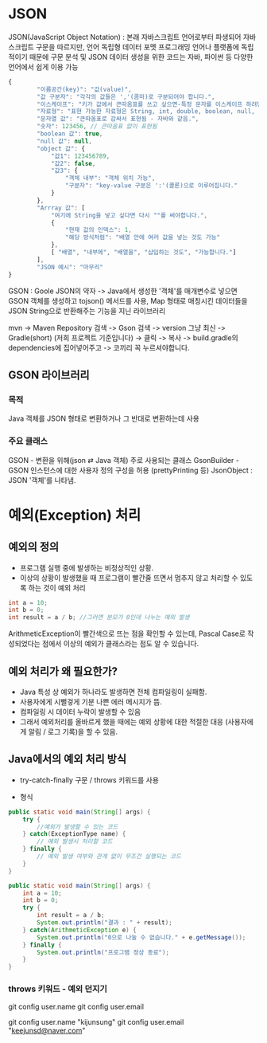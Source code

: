 # JSON

JSON(JavaScript Object Notation) : 본래 자바스크립트 언어로부터 파생되어 자바스크립트 구문을 따르지만, 언어 독립형 데이터 포멧
프로그래밍 언어나 플랫폼에 독립적이기 때문에 구문 분석 및 JSON 데이터 생성을 위한 코드는 자바, 파이썬 등 다양한 언어에서 쉽게 이용 가능

```js
{
        "이름공간(key)": "값(value)",
        "값 구분자": "각각의 값들은 ','(콤마)로 구분되어야 합니다.",
        "이스케이프": "키가 값에서 큰따옴표를 쓰고 싶으면-특정 문자를 이스케이프 하려면- \" 처럼 문자 앞에 역슬래시를 붙입니다.",
        "자료형": "표현 가능한 자료형은 String, int, double, boolean, null, object, array 6개 입니다.",
        "문자열 값": "큰따옴표로 감싸서 표현됨 - 자바와 같음.",
        "숫자": 123456, // 큰따옴표 없이 표현됨
        "boolean 값": true,
        "null 값": null,
        "object 값": {
            "값1": 123456789,
            "값2": false,
            "값3": {
                "객체 내부": "객체 위치 가능",
                "구분자": "key-value 구분은 ':'(콜론)으로 이루어집니다."
            }
        },
        "Arrray 값": [
            "여기에 String을 넣고 싶다면 다시 ""를 써야합니다.",
            {
                "현재 값의 인덱스": 1,
                "해당 방식처럼": "배열 안에 여러 값을 넣는 것도 가능"
            },
            [ "배열", "내부에", "배열을", "삽입하는 것도", "가능합니다."]
        ],
        "JSON 예시": "마무리"
}
```

GSON : Goole JSON의 약자 -> Java에서 생성한 '객체'를 매개변수로
넣으면 GSON 객체를 생성하고 tojson() 메서드를 사용,
Map 형태로 매칭시킨 데이터들을 JSON String으로 반환해주는 기능을
지닌 라이브러리

mvn -> Maven Repository 검색 -> Gson 검색 -> version 그냥 최신
-> Gradle(short) (저희 프로젝트 기준입니다) -> 클릭 -> 복사
-> build.gradle의 dependencies에 집어넣어주고 -> 코끼리 꼭
누르셔야합니다.

## GSON 라이브러리
### 목적
Java 객체를 JSON 형태로 변환하거나 그 반대로 변환하는데 사용
### 주요 클래스
GSON - 변환을 위해(json ⇄ Java 객체) 주로 사용되는 클래스
GsonBuilder - GSON 인스턴스에 대한 사용자 정의 구성을 허용
(prettyPrinting 등)
JsonObject : JSON '객체'를 나타냄.


# 예외(Exception) 처리

## 예외의 정의
- 프로그램 실행 중에 발생하는 비정상적인 상황.
- 이상의 상황이 발생했을 때 프로그램이 빨간줄 뜨면서
  멈추지 않고 처리할 수 있도록 하는 것이 예외 처리

```java
int a = 10;
int b = 0;
int result = a / b; //그러면 분모가 0인데 나누는 예외 발생
```
ArithmeticException이 빨간색으로 뜨는 점을 확인할 수 있는데,
Pascal Case로 작성되었다는 점에서 이상의 예외가 클래스라는 점도
알 수 있습니다.

## 예외 처리가 왜 필요한가?
- Java 특성 상 예외가 하나라도 발생하면 전체 컴파일링이 실패함.
- 사용자에게 시뻘겋게 기분 나쁜 에러 메시지가 뜸.
- 컴파일링 시 데이터 누락이 발생할 수 있음
- 그래서 예외처리를 올바르게 했을 때에는 예외 상황에 대한 적절한 대응
  (사용자에게 알림 / 로그 기록)을 할 수 있음.

## Java에서의 예외 처리 방식
- try-catch-finally 구문 / throws 키워드를 사용

- 형식
```java
public static void main(String[] args) {
    try {
        //예외가 발생할 수 있는 코드
    } catch(ExceptionType name) {
        // 예외 발생시 처리할 코드
    } finally {
        // 예외 발생 여부와 관계 없이 무조건 실행되는 코드
    }
}

public static void main(String[] args) {
    int a = 10;
    int b = 0;
    try {
        int result = a / b;
        System.out.println("결과 : " + result);
    } catch(ArithmeticException e) {
        System.out.println("0으로 나눌 수 없습니다." + e.getMessage());
    } finally {
        System.out.println("프로그램 정상 종료");
    }
}
```

### throws 키워드 - 예외 던지기

git config user.name
git config user.email

git config user.name "kijunsung"
git config user.email "keejunsd@naver.com"
